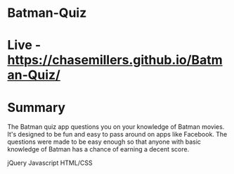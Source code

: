 # Batman-Quiz
# Live - https://chasemillers.github.io/Batman-Quiz/
# Summary
The Batman quiz app questions you on your knowledge of Batman movies. It's designed to be fun and easy to pass around on apps like Facebook. The questions were made to be easy enough so that anyone with basic knowledge of Batman has a chance of earning a decent score.

jQuery
Javascript
HTML/CSS
